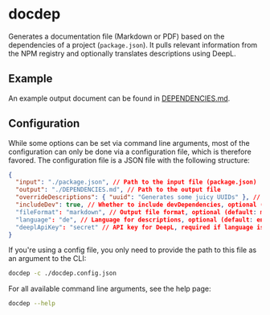# docdep

Generates a documentation file (Markdown or PDF) based on the dependencies of a project (`package.json`). It pulls relevant information from the NPM registry and optionally translates descriptions using DeepL.

## Example

An example output document can be found in [DEPENDENCIES.md](./DEPENDENCIES.md).

## Configuration

While some options can be set via command line arguments, most of the configuration can only be done via a configuration file, which is therefore favored. The configuration file is a JSON file with the following structure:

```json
{
  "input": "./package.json", // Path to the input file (package.json)
  "output": "./DEPENDENCIES.md", // Path to the output file
  "overrideDescriptions": { "uuid": "Generates some juicy UUIDs" }, // Overrides the descriptions of the given packages, optional
  "includeDev": true, // Whether to include devDependencies, optional (default: false)
  "fileFormat": "markdown", // Output file format, optional (default: markdown)
  "language": "de", // Language for descriptions, optional (default: en)
  "deeplApiKey": "secret" // API key for DeepL, required if language is not "en"
}
```

If you're using a config file, you only need to provide the path to this file as an argument to the CLI:

```bash
docdep -c ./docdep.config.json
```

For all available command line arguments, see the help page:

```bash
docdep --help
```
